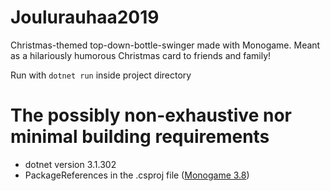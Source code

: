 # Joulurauhaa2019
Christmas-themed top-down-bottle-swinger made with Monogame.
Meant as a hilariously humorous Christmas card to friends and family!

Run with 
```dotnet run```
inside project directory

# The possibly non-exhaustive nor minimal building requirements
- dotnet version 3.1.302
- PackageReferences in the .csproj file ([Monogame 3.8](https://www.monogame.net/downloads/))

